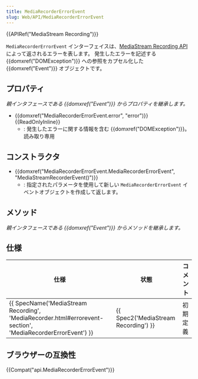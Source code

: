 ```yaml
---
title: MediaRecorderErrorEvent
slug: Web/API/MediaRecorderErrorEvent
---
```


{{APIRef("MediaStream Recording")}}

`MediaRecorderErrorEvent` インターフェイスは、[MediaStream Recording API](/ja/docs/Web/API/MediaStream_Recording_API) によって返されるエラーを表します。 発生したエラーを記述する {{domxref("DOMException")}} への参照をカプセル化した {{domxref("Event")}} オブジェクトです。

## プロパティ

_親インタフェースである {{domxref("Event")}} からプロパティを継承します。_

- {{domxref("MediaRecorderErrorEvent.error", "error")}} {{ReadOnlyInline}}
  - : 発生したエラーに関する情報を含む {{domxref("DOMException")}}。 読み取り専用

## コンストラクタ

- {{domxref("MediaRecorderErrorEvent.MediaRecorderErrorEvent", "MediaStreamRecorderEvent()")}}
  - : 指定されたパラメータを使用して新しい `MediaRecorderErrorEvent` イベントオブジェクトを作成して返します。

## メソッド

_親インタフェースである {{domxref("Event")}} からメソッドを継承します。_

## 仕様

| 仕様                                                                                                                                             | 状態                                             | コメント |
| ------------------------------------------------------------------------------------------------------------------------------------------------ | ------------------------------------------------ | -------- |
| {{ SpecName('MediaStream Recording', 'MediaRecorder.html#errorevent-section', 'MediaRecorderErrorEvent') }} | {{ Spec2('MediaStream Recording') }} | 初期定義 |

## ブラウザーの互換性

{{Compat("api.MediaRecorderErrorEvent")}}

